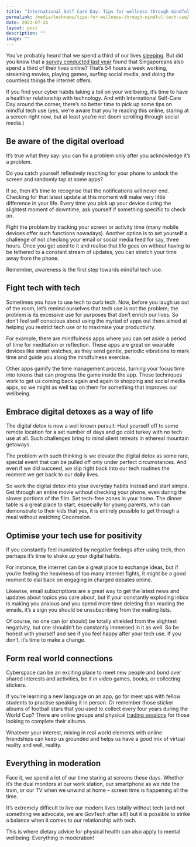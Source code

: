 ```yaml
---
title: "International Self Care Day: Tips for wellness through mindful tech use"
permalink: /media/technews/tips-for-wellness-through-mindful-tech-use/
date: 2023-07-26
layout: post
description: ""
image: ""
---
```

You’ve probably heard that we spend a third of our lives [sleeping](https://www.scientificamerican.com/article/science-explains-why-we-really-do-need-to-sleep-a-third-of-our-lives-away/). But did you know that a [survey conducted last year](https://www.asiaone.com/singapore/study-finds-singaporeans-spend-third-our-lives-online) found that Singaporeans also spend a third of their lives online? That’s 54 hours a week working, streaming movies, playing games, surfing social media, and doing the countless things the internet offers.

If you find your cyber habits taking a toil on your wellbeing, it’s time to have a healthier relationship with technology. And with International Self-Care Day around the corner, there’s no better time to pick up some tips on mindful tech use (yes, we’re aware that you’re reading this online, staring at a screen right now, but at least you’re not doom scrolling through social media.)

Be aware of the digital overload
--------------------------------

It’s true what they say: you can fix a problem only after you acknowledge it’s a problem.

Do you catch yourself reflexively reaching for your phone to unlock the screen and randomly tap at some apps?

If so, then it’s time to recognise that the notifications will never end. Checking for that latest update at this moment will make very little difference in your life. Every time you pick up your device during the slightest moment of downtime, ask yourself if something specific to check on.

Fight the problem by tracking your screen or activity time (many mobile devices offer such functions nowadays). Another option is to set yourself a challenge of not checking your email or social media feed for say, three hours. Once you get used to it and realise that life goes on without having to be tethered to a constant stream of updates, you can stretch your time away from the phone.

Remember, awareness is the first step towards mindful tech use.

Fight tech with tech
--------------------

Sometimes you have to use tech to curb tech. Now, before you laugh us out of the room, let’s remind ourselves that tech use is not the problem; the problem is its excessive use for purposes that don’t enrich our lives. So don’t feel self conscious about using the myriad of apps out there aimed at helping you restrict tech use or to maximise your productivity.

For example, there are mindfulness apps where you can set aside a period of time for meditation or reflection. These apps are great on wearable devices like smart watches, as they send gentle, periodic vibrations to mark time and guide you along the mindfulness exercise.

Other apps gamify the time management process, turning your focus time into tokens that can progress the game inside the app. These techniques work to get us coming back again and again to shopping and social media apps, so we might as well tap on them for something that improves our wellbeing.

Embrace digital detoxes as a way of life
----------------------------------------

The digital detox is now a well known pursuit: Haul yourself off to some remote location for a set number of days and go cold turkey with no tech use at all. Such challenges bring to mind silent retreats in ethereal mountain getaways.

The problem with such thinking is we elevate the digital detox as some rare, special event that can be pulled off only under perfect circumstances. And even if we did succeed, we slip right back into our tech routines the moment we get back to our daily lives.

So work the digital detox into your everyday habits instead and start simple. Get through an entire movie without checking your phone, even during the slower portions of the film. Set tech-free zones in your home. The dinner table is a great place to start, especially for young parents, who can demonstrate to their kids that yes, it is entirely possible to get through a meal without watching Cocomelon.

Optimise your tech use for positivity
-------------------------------------

If you constantly feel inundated by negative feelings after using tech, then perhaps it’s time to shake up your digital habits.

For instance, the internet can be a great place to exchange ideas, but if you’re feeling the heaviness of too many internet fights, it might be a good moment to dial back on engaging in charged debates online.

Likewise, email subscriptions are a great way to get the latest news and updates about topics you care about, but if your constantly exploding inbox is making you anxious and you spend more time deleting than reading the emails, it’s a sign you should be unsubscribing from the mailing lists.

Of course, no one can (or should) be totally shielded from the slightest negativity, but one shouldn’t be constantly immersed in it as well. So be honest with yourself and see if you feel happy after your tech use. If you don’t, it’s time to make a change.

Form real world connections
---------------------------

Cyberspace can be an exciting place to meet new people and bond over shared interests and activities, be it in video games, books, or collecting stickers.

If you’re learning a new language on an app, go for meet ups with fellow students to practise speaking it in person. Or remember those sticker albums of football stars that you used to collect every four years during the World Cup? There are online groups and physical [trading sessions](https://www.straitstimes.com/sport/world-cup-panini-stickers-and-trading-cards-craze-hits-punggol) for those looking to complete their albums.

Whatever your interest, mixing in real world elements with online friendships can keep us grounded and helps us have a good mix of virtual reality and well, reality.

Everything in moderation
------------------------

Face it, we spend a lot of our time staring at screens these days. Whether it’s the dual monitors at our work station, our smartphone as we ride the train, or our TV when we unwind at home – screen time is happening all the time.

It’s extremely difficult to live our modern lives totally without tech (and not something we advocate, we are GovTech after all!) but it is possible to strike a balance when it comes to our relationship with tech.

This is where dietary advice for physical health can also apply to mental wellbeing: Everything in moderation!